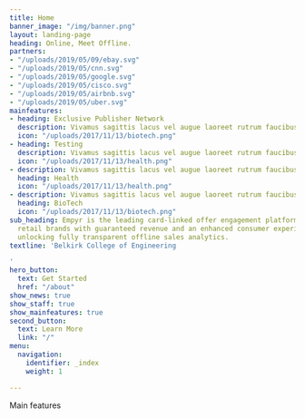 ```yaml
---
title: Home
banner_image: "/img/banner.png"
layout: landing-page
heading: Online, Meet Offline.
partners:
- "/uploads/2019/05/09/ebay.svg"
- "/uploads/2019/05/cnn.svg"
- "/uploads/2019/05/google.svg"
- "/uploads/2019/05/cisco.svg"
- "/uploads/2019/05/airbnb.svg"
- "/uploads/2019/05/uber.svg"
mainfeatures:
- heading: Exclusive Publisher Network
  description: Vivamus sagittis lacus vel augue laoreet rutrum faucibus dolor auctor.
  icon: "/uploads/2017/11/13/biotech.png"
- heading: Testing
  description: Vivamus sagittis lacus vel augue laoreet rutrum faucibus dolor auctor.
  icon: "/uploads/2017/11/13/health.png"
- description: Vivamus sagittis lacus vel augue laoreet rutrum faucibus dolor auctor.
  heading: Health
  icon: "/uploads/2017/11/13/health.png"
- description: Vivamus sagittis lacus vel augue laoreet rutrum faucibus dolor auctor.
  heading: BioTech
  icon: "/uploads/2017/11/13/biotech.png"
sub_heading: Empyr is the leading card-linked offer engagement platform, empowering
  retail brands with guaranteed revenue and an enhanced consumer experience– all while
  unlocking fully transparent offline sales analytics.
textline: 'Belkirk College of Engineering

'
hero_button:
  text: Get Started
  href: "/about"
show_news: true
show_staff: true
show_mainfeatures: true
second_button:
  text: Learn More
  link: "/"
menu:
  navigation:
    identifier: _index
    weight: 1

---
```

Main features